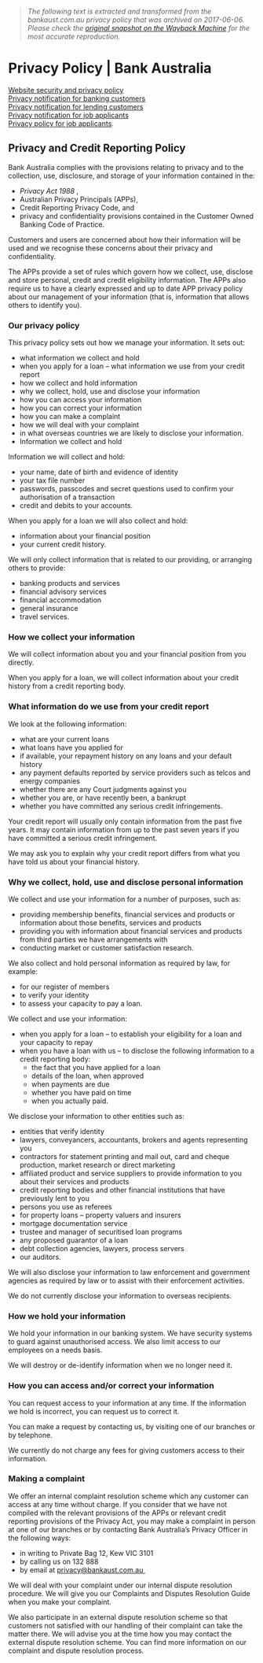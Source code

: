 > *The following text is extracted and transformed from the bankaust.com.au privacy policy that was archived on 2017-06-06. Please check the [original snapshot on the Wayback Machine](https://web.archive.org/web/20170606210536id_/https%3A//bankaust.com.au/tools/Privacy) for the most accurate reproduction.*

# Privacy Policy | Bank Australia

[Website security and privacy policy](https://web.archive.org/tools/Privacy/website-security-and-privacy/ "Website security and privacy")   
[Privacy notification for banking customers](https://web.archive.org/globalassets/privacy/bau266-privacy-notification-banking-fa.pdf "Privacy notification for banking customers")  
[Privacy notification for lending customers](https://web.archive.org/globalassets/privacy/bau003-privacy-notification-a4-fa.pdf "Privacy notification for lending customers")  
​​[P](https://web.archive.org/globalassets/privacy/job-applicant/bank-australia-privacy-notification-for-job-applicants.pdf "Privacy notification for job applicants")[rivacy notification for job applicants](https://web.archive.org/globalassets/privacy/job-applicant/bank-australia-privacy-notification-for-job-applicants.pdf "Privacy notification for job applicants")   
[​Privacy policy for job applicants](https://web.archive.org/globalassets/privacy/job-applicant/bank-australia-app-privacy-policy-for-job-applicants.pdf "​Privacy policy for job applicants").

## Privacy and Credit Reporting Policy

Bank Australia complies with the provisions relating to privacy and to the collection, use, disclosure, and storage of your information contained in the:

  * _Privacy Act 1988_ ,
  * Australian Privacy Principals (APPs),
  * Credit Reporting Privacy Code, and
  * privacy and confidentiality provisions contained in the Customer Owned Banking Code of Practice.



Customers and users are concerned about how their information will be used and we recognise these concerns about their privacy and confidentiality.

The APPs provide a set of rules which govern how we collect, use, disclose and store personal, credit and credit eligibility information. The APPs also require us to have a clearly expressed and up to date APP privacy policy about our management of your information (that is, information that allows others to identify you).

### Our privacy policy

This privacy policy sets out how we manage your information. It sets out:

  * what information we collect and hold
  * when you apply for a loan – what information we use from your credit report
  * how we collect and hold information
  * why we collect, hold, use and disclose your information
  * how you can access your information
  * how you can correct your information
  * how you can make a complaint
  * how we will deal with your complaint
  * in what overseas countries we are likely to disclose your information.
  * Information we collect and hold



Information we will collect and hold:

  * your name, date of birth and evidence of identity
  * your tax file number
  * passwords, passcodes and secret questions used to confirm your authorisation of a transaction
  * credit and debits to your accounts.



When you apply for a loan we will also collect and hold:

  * information about your financial position
  * your current credit history.



We will only collect information that is related to our providing, or arranging others to provide:

  * banking products and services
  * financial advisory services
  * financial accommodation
  * general insurance
  * travel services.



### How we collect your information

We will collect information about you and your financial position from you directly.

When you apply for a loan, we will collect information about your credit history from a credit reporting body.

### What information do we use from your credit report

We look at the following information:

  * what are your current loans
  * what loans have you applied for
  * if available, your repayment history on any loans and your default history
  * any payment defaults reported by service providers such as telcos and energy companies
  * whether there are any Court judgments against you
  * whether you are, or have recently been, a bankrupt
  * whether you have committed any serious credit infringements.



Your credit report will usually only contain information from the past five years. It may contain information from up to the past seven years if you have committed a serious credit infringement.

We may ask you to explain why your credit report differs from what you have told us about your financial history.

### Why we collect, hold, use and disclose personal information

We collect and use your information for a number of purposes, such as:

  * providing membership benefits, financial services and products or information about those benefits, services and products
  * providing you with information about financial services and products from third parties we have arrangements with
  * conducting market or customer satisfaction research.



We also collect and hold personal information as required by law, for example:

  * for our register of members
  * to verify your identity
  * to assess your capacity to pay a loan.



We collect and use your information:

  * when you apply for a loan – to establish your eligibility for a loan and your capacity to repay
  * when you have a loan with us – to disclose the following information to a credit reporting body: 
    * the fact that you have applied for a loan
    * details of the loan, when approved
    * when payments are due
    * whether you have paid on time
    * when you actually paid.



We disclose your information to other entities such as:

  * entities that verify identity
  * lawyers, conveyancers, accountants, brokers and agents representing you
  * contractors for statement printing and mail out, card and cheque production, market research or direct marketing
  * affiliated product and service suppliers to provide information to you about their services and products
  * credit reporting bodies and other financial institutions that have previously lent to you
  * persons you use as referees
  * for property loans – property valuers and insurers
  * mortgage documentation service
  * trustee and manager of securitised loan programs
  * any proposed guarantor of a loan
  * debt collection agencies, lawyers, process servers
  * our auditors.



We will also disclose your information to law enforcement and government agencies as required by law or to assist with their enforcement activities.

We do not currently disclose your information to overseas recipients.

### How we hold your information

We hold your information in our banking system. We have security systems to guard against unauthorised access. We also limit access to our employees on a needs basis.

We will destroy or de-identify information when we no longer need it.

### How you can access and/or correct your information

You can request access to your information at any time. If the information we hold is incorrect, you can request us to correct it.

You can make a request by contacting us, by visiting one of our branches or by telephone.

We currently do not charge any fees for giving customers access to their information.

### Making a complaint

We offer an internal complaint resolution scheme which any customer can access at any time without charge. If you consider that we have not compiled with the relevant provisions of the APPs or relevant credit reporting provisions of the Privacy Act, you may make a complaint in person at one of our branches or by contacting Bank Australia’s Privacy Officer in the following ways:

  * in writing to Private Bag 12, Kew VIC 3101
  * by calling us on 132 888
  * by email at [privacy@bankaust.com.au ](mailto:privacy@bankaust.com.au)



We will deal with your complaint under our internal dispute resolution procedure. We will give you our Complaints and Disputes Resolution Guide when you make your complaint.

We also participate in an external dispute resolution scheme so that customers not satisfied with our handling of their complaint can take the matter there. We will advise you at the time how you may contact the external dispute resolution scheme. You can find more information on our complaint and dispute resolution process.
